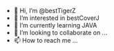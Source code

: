- 👋 Hi, I’m @bestTigerZ
- 👀 I’m interested in bestCoverJ
- 🌱 I’m currently learning JAVA
- 💞️ I’m looking to collaborate on ...
- 📫 How to reach me ...

<!---
bestTigerZ/bestTigerZ is a ✨ special ✨ repository because its `README.md` (this file) appears on your GitHub profile.
You can click the Preview link to take a look at your changes.
--->
